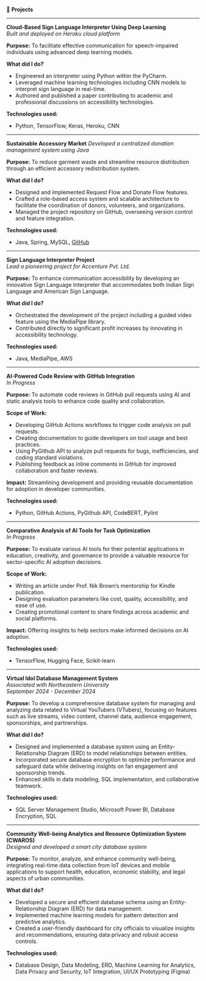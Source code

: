 🧪 **Projects**

---

**Cloud-Based Sign Language Interpreter Using Deep Learning**  
_Built and deployed on Heroku cloud platform_

**Purpose:**
To facilitate effective communication for speech-impaired individuals using advanced deep learning models.

**What did I do?**
- Engineered an interpreter using Python within the PyCharm.
- Leveraged machine learning technologies including CNN models to interpret sign language in real-time.
- Authored and published a paper contributing to academic and professional discussions on accessibility technologies.

**Technologies used:** 
- Python, TensorFlow, Keras, Heroku, CNN

---

**Sustainable Accessory Market**
_Developed a centralized donation management system using Java_

**Purpose:**
To reduce garment waste and streamline resource distribution through an efficient accessory redistribution system.

**What did I do?**
- Designed and implemented Request Flow and Donate Flow features.
- Crafted a role-based access system and scalable architecture to facilitate the coordination of donors, volunteers, and organizations.
- Managed the project repository on GitHub, overseeing version control and feature integration.

**Technologies used:**
- Java, Spring, MySQL, [GitHub](https://github.com/huangyuchen3/Monday_Group_13_FinalGroupProject/tree/main/SustainableAccessoryMarket)

---

**Sign Language Interpreter Project**  
_Lead a pioneering project for Accenture Pvt. Ltd._

**Purpose:**
To enhance communication accessibility by developing an innovative Sign Language Interpreter that accommodates both Indian Sign Language and American Sign Language.

**What did I do?**
- Orchestrated the development of the project including a guided video feature using the MediaPipe library.
- Contributed directly to significant profit increases by innovating in accessibility technology.

**Technologies used:** 
- Java, MediaPipe, AWS

---

**AI-Powered Code Review with GitHub Integration**  
_In Progress_

**Purpose:**
To automate code reviews in GitHub pull requests using AI and static analysis tools to enhance code quality and collaboration.

**Scope of Work:**
- Developing GitHub Actions workflows to trigger code analysis on pull requests.
- Creating documentation to guide developers on tool usage and best practices.
- Using PyGithub API to analyze pull requests for bugs, inefficiencies, and coding standard violations.
- Publishing feedback as inline comments in GitHub for improved collaboration and faster reviews.

**Impact:**
Streamlining development and providing reusable documentation for adoption in developer communities.

**Technologies used:** 
- Python, GitHub Actions, PyGithub API, CodeBERT, Pylint

---

**Comparative Analysis of AI Tools for Task Optimization**  
_In Progress_

**Purpose:**
To evaluate various AI tools for their potential applications in education, creativity, and governance to provide a valuable resource for sector-specific AI adoption decisions.

**Scope of Work:**
- Writing an article under Prof. Nik Brown’s mentorship for Kindle publication.
- Designing evaluation parameters like cost, quality, accessibility, and ease of use.
- Creating promotional content to share findings across academic and social platforms.

**Impact:**
Offering insights to help sectors make informed decisions on AI adoption.

**Technologies used:** 
- TensorFlow, Hugging Face, Scikit-learn

---

**Virtual Idol Database Management System**  
_Associated with Northeastern University_  
_September 2024 - December 2024_

**Purpose:**
To develop a comprehensive database system for managing and analyzing data related to Virtual YouTubers (VTubers), focusing on features such as live streams, video content, channel data, audience engagement, sponsorships, and partnerships.

**What did I do?**
- Designed and implemented a database system using an Entity-Relationship Diagram (ERD) to model relationships between entities.
- Incorporated secure database encryption to optimize performance and safeguard data while delivering insights on fan engagement and sponsorship trends.
- Enhanced skills in data modeling, SQL implementation, and collaborative teamwork.

**Technologies used:**
- SQL Server Management Studio, Microsoft Power BI, Database Encryption, SQL

---

**Community Well-being Analytics and Resource Optimization System (CWAROS)**  
_Designed and developed a smart city database system_

**Purpose:**
To monitor, analyze, and enhance community well-being, integrating real-time data collection from IoT devices and mobile applications to support health, education, economic stability, and legal aspects of urban communities.

**What did I do?**
- Developed a secure and efficient database schema using an Entity-Relationship Diagram (ERD) for data management.
- Implemented machine learning models for pattern detection and predictive analytics.
- Created a user-friendly dashboard for city officials to visualize insights and recommendations, ensuring data privacy and robust access controls.

**Technologies used:**
- Database Design, Data Modeling, ERD, Machine Learning for Analytics, Data Privacy and Security, IoT Integration, UI/UX Prototyping (Figma)